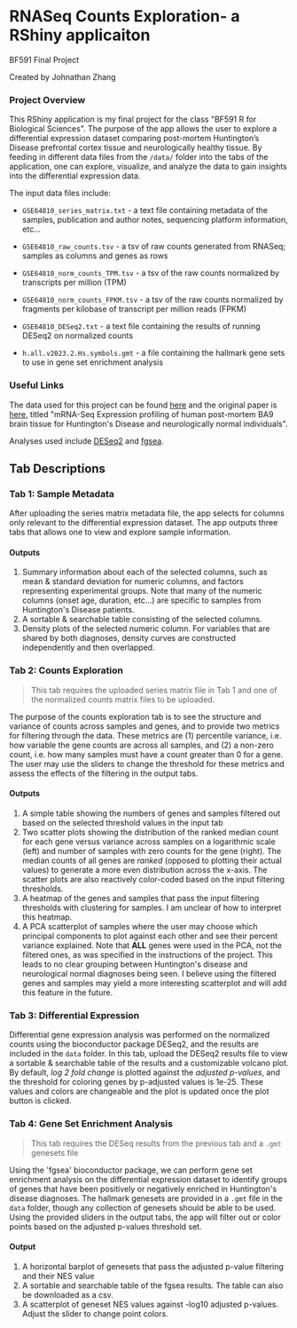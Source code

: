 # RNASeq Counts Exploration- a RShiny applicaiton
BF591 Final Project

Created by Johnathan Zhang

### Project Overview
This RShiny application is my final project for the class "BF591 R for Biological Sciences". The purpose of the app allows the user to explore a differential expression dataset comparing post-mortem Huntington’s Disease prefrontal cortex tissue and neurologically healthy tissue. By feeding in different data files from the `/data/` folder into the tabs of the application, one can explore, visualize, and analyze the data to gain insights into the differential expression data.

The input data files include:
- `GSE64810_series_matrix.txt` - a text file containing metadata of the samples, publication and author notes, sequencing platform information, etc...

- `GSE64810_raw_counts.tsv` - a tsv of raw counts generated from RNASeq; samples as columns and genes as rows

- `GSE64810_norm_counts_TPM.tsv` - a tsv of the raw counts normalized by transcripts per million (TPM)

- `GSE64810_norm_counts_FPKM.tsv` - a tsv of the raw counts normalized by fragments per kilobase of transcript per million reads (FPKM)

- `GSE64810_DESeq2.txt` - a text file containing the results of running DESeq2 on normalized counts

- `h.all.v2023.2.Hs.symbols.gmt` - a file containing the hallmark gene sets to use in gene set enrichment analysis

### Useful Links
The data used for this project can be found [here](https://www.ncbi.nlm.nih.gov/geo/query/acc.cgi?acc=GSE64810) and the original paper is [here](https://www.ncbi.nlm.nih.gov/pmc/articles/PMC4670106/), titled "mRNA-Seq Expression profiling of human post-mortem BA9 brain tissue for Huntington's Disease and neurologically normal individuals".

Analyses used include [DESeq2](https://bioconductor.org/packages/release/bioc/html/DESeq2.html) and [fgsea](https://bioconductor.org/packages/release/bioc/html/fgsea.html).


## Tab Descriptions
### Tab 1: Sample Metadata
After uploading the series matrix metadata file, the app selects for columns only relevant to the differential expression dataset. The app outputs three tabs that allows one to view and explore sample information.

#### Outputs
1) Summary information about each of the selected columns, such as mean & standard deviation for numeric columns, and factors representing experimental groups. Note that many of the numeric columns (onset age, duration, etc...) are specific to samples from Huntington's Disease patients.
2) A sortable & searchable table consisting of the selected columns.
3) Density plots of the selected numeric column. For variables that are shared by both diagnoses, density curves are constructed independently and then overlapped.

### Tab 2: Counts Exploration
> This tab requires the uploaded series matrix file in Tab 1 and one of the normalized counts matrix files to be uploaded. 

The purpose of the counts exploration tab is to see the structure and variance of counts across samples and genes, and to provide two metrics for filtering through the data. These metrics are (1) percentile variance, i.e. how variable the gene counts are across all samples, and (2) a non-zero count, i.e. how many samples must have a count greater than 0 for a gene. The user may use the sliders to change the threshold for these metrics and assess the effects of the filtering in the output tabs. 

#### Outputs
1) A simple table showing the numbers of genes and samples filtered out based on the selected threshold values in the input tab
2) Two scatter plots showing the distribution of the ranked median count for each gene versus variance across samples on a logarithmic scale (left) and number of samples with zero counts for the gene (right). The median counts of all genes are *ranked* (opposed to plotting their actual values) to generate a more even distribution across the x-axis. The scatter plots are also reactively color-coded based on the input filtering thresholds.
3) A heatmap of the genes and samples that pass the input filtering thresholds with clustering for samples. I am unclear of how to interpret this heatmap.
4) A PCA scatterplot of samples where the user may choose which principal components to plot against each other and see their percent variance explained. Note that **ALL** genes were used in the PCA, not the filtered ones, as was specified in the instructions of the project. This leads to no clear grouping between Huntington's disease and neurological normal diagnoses being seen. I believe using the filtered genes and samples may yield a more interesting scatterplot and will add this feature in the future.

### Tab 3: Differential Expression
Differential gene expression analysis was performed on the normalized counts using the bioconductor package DESeq2, and the results are included in the `data` folder. In this tab, upload the DESeq2 results file to view a sortable & searchable table of the results and a customizable volcano plot. By default, *log 2 fold change* is plotted against the *adjusted p-values*, and the threshold for coloring genes by p-adjusted values is 1e-25. These values and colors are changeable and the plot is updated once the plot button is clicked.


### Tab 4: Gene Set Enrichment Analysis
> This tab requires the DESeq results from the previous tab and a `.gmt` genesets file

Using the 'fgsea' bioconductor package, we can perform gene set enrichment analysis on the differential expression dataset to identify groups of genes that have been positively or negatively enriched in Huntington's disease diagnoses. The hallmark genesets are provided in a `.gmt` file in the `data` folder, though any collection of genesets should be able to be used. Using the provided sliders in the output tabs, the app will filter out or color points based on the adjusted p-values threshold set. 

#### Output
1) A horizontal barplot of genesets that pass the adjusted p-value filtering and their NES value
2) A sortable and searchable table of the fgsea results. The table can also be downloaded as a csv.
3) A scatterplot of geneset NES values against -log10 adjusted p-values. Adjust the slider to change point colors. 

